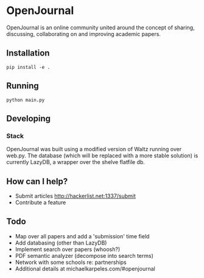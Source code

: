 # OpenJournal

OpenJournal is an online community united around the concept of sharing, discussing, collaborating on and improving academic papers.

## Installation

    pip install -e .

## Running

    python main.py

## Developing

### Stack

OpenJournal was built using a modified version of Waltz running over web.py. The database (which will be replaced with a more stable solution) is currently LazyDB, a wrapper over the shelve flatfile db.

## How can I help?

* Submit articles http://hackerlist.net:1337/submit
* Contribute a feature

## Todo

* Map over all papers and add a 'submission' time field
* Add databasing (other than LazyDB)
* Implement search over papers (whoosh?)
* PDF semantic analyzer (decompose into search terms)
* Network with some schools re: partnerships
* Additional details at michaelkarpeles.com/#openjournal